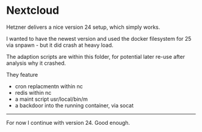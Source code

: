 # Nextcloud

Hetzner delivers a nice version 24 setup, which simply works.

I wanted to have the newest version and used the docker filesystem for 25 via snpawn - but it did
crash at heavy load.

The adaption scripts are within this folder, for potential later re-use after analysis why it
crashed.

They feature

- cron replacmentn within nc
- redis within nc
- a maint script usr/local/bin/m
- a backdoor into the running container, via socat

---

For now I continue with version 24. Good enough.
